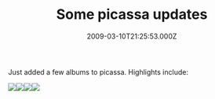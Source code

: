 ﻿---
coverImage: /images/fallback-post-header.png
date: '2009-03-10T21:25:53.000Z'
tags: []
title: Some picassa updates
oldUrl: /photos-personal/some-picassa-updates
---

Just added a few albums to picassa. Highlights include:

[![](https://lh6.ggpht.com/_vZ6zE_QJfu0/SbbJzkK580I/AAAAAAAAIYU/4t1KshRoIgQ/s144/IMG_0166.JPG)](https://picasaweb.google.com/lh/photo/mBVuabK3pcgwPWuooYTcxQ?feat=embedwebsite)[![](https://lh4.ggpht.com/_vZ6zE_QJfu0/SbbKgoanhtI/AAAAAAAAIaE/lDmyC1rD0Pk/s144/IMG_0160.JPG)](https://picasaweb.google.com/lh/photo/au5SvrIEPIa6GLBVgKRzpA?feat=embedwebsite)[![](https://lh6.ggpht.com/_vZ6zE_QJfu0/SbbKPuFdz9I/AAAAAAAAIZc/wVtrAXyooos/s144/IMG_0154.JPG)](https://picasaweb.google.com/lh/photo/P27WLqZ3R8ORKCD-sEiouw?feat=embedwebsite)[![](https://lh3.ggpht.com/_vZ6zE_QJfu0/SbbKqaHr_eI/AAAAAAAAIag/xfoHrDs_YUg/s144/IMG_0128.JPG)](https://picasaweb.google.com/lh/photo/PH9451oQ5m7rq3EvlK5ehw?feat=embedwebsite)
